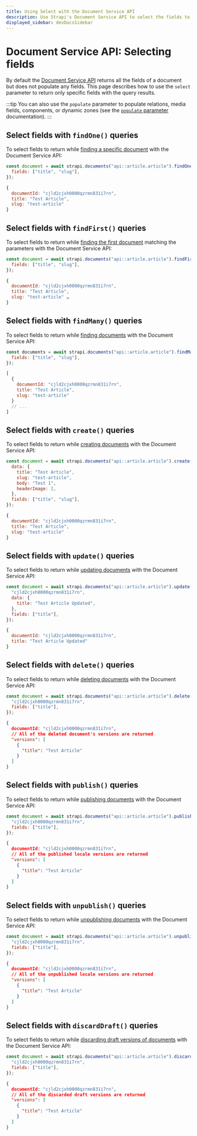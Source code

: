 ```yaml
---
title: Using Select with the Document Service API
description: Use Strapi's Document Service API to select the fields to return with your queries.
displayed_sidebar: devDocsSidebar
---
```


# Document Service API: Selecting fields

By default the [Document Service API](/dev-docs/api/document-service) returns all the fields of a document but does not populate any fields. This page describes how to use the `select` parameter to return only specific fields with the query results.

:::tip
You can also use the `populate` parameter to populate relations, media fields, components, or dynamic zones (see the [`populate` parameter](/dev-docs/api/document-service/populate) documentation).
:::

## Select fields with `findOne()` queries

To select fields to return while [finding a specific document](/dev-docs/api/document-service#findone) with the Document Service API:

<ApiCall noSideBySide>
<Request title="Example request">

```js
const document = await strapi.documents("api::article.article").findOne({
  fields: ["title", "slug"],
});
```

</Request>

<Response title="Example response">

```js
{
  documentId: "cjld2cjxh0000qzrmn831i7rn",
  title: "Test Article",
  slug: "test-article"
}
```

</Response>
</ApiCall>

## Select fields with `findFirst()` queries

To select fields to return while [finding the first document](/dev-docs/api/document-service#findfirst) matching the parameters with the Document Service API:

<ApiCall noSideBySide>
<Request title="Example request">

```js
const document = await strapi.documents("api::article.article").findFirst({
  fields: ["title", "slug"],
});
```

</Request>

<Response title="Example response">

```js
{
  documentId: "cjld2cjxh0000qzrmn831i7rn",
  title: "Test Article",
  slug: "test-article" …
}
```

</Response>
</ApiCall>

## Select fields with `findMany()` queries

To select fields to return while [finding documents](/dev-docs/api/document-service#findmany) with the Document Service API:

<ApiCall noSideBySide>
<Request title="Example request">

```js
const documents = await strapi.documents("api::article.article").findMany({
  fields: ["title", "slug"],
});
```

</Request>

<Response title="Example response">

```js
[
  {
    documentId: "cjld2cjxh0000qzrmn831i7rn",
    title: "Test Article",
    slug: "test-article"
  }
  // ...
]
```

</Response>
</ApiCall>

## Select fields with `create()` queries

To select fields to return while [creating documents](/dev-docs/api/document-service#create) with the Document Service API:

<ApiCall noSideBySide>
<Request title="Example request">

```js
const document = await strapi.documents("api::article.article").create({
  data: {
    title: "Test Article",
    slug: "test-article",
    body: "Test 1",
    headerImage: 2,
  },
  fields: ["title", "slug"],
});
```

</Request>

<Response title="Example response">

```js
{
  documentId: "cjld2cjxh0000qzrmn831i7rn",
  title: "Test Article",
  slug: "test-article"
}
```

</Response>
</ApiCall>

## Select fields with `update()` queries

To select fields to return while [updating documents](/dev-docs/api/document-service#update) with the Document Service API:

<ApiCall noSideBySide>
<Request title="Example request">

```js
const document = await strapi.documents("api::article.article").update({
  "cjld2cjxh0000qzrmn831i7rn",
  data: {
    title: "Test Article Updated",
  },
  fields: ["title"],
});
```

</Request>

<Response title="Example response">

```js
{
  documentId: "cjld2cjxh0000qzrmn831i7rn",
  title: "Test Article Updated"
}
```

</Response>
</ApiCall>

## Select fields with `delete()` queries

To select fields to return while [deleting documents](/dev-docs/api/document-service#delete) with the Document Service API:

<ApiCall noSideBySide>
<Request title="Example request">

```js
const document = await strapi.documents("api::article.article").delete({
  "cjld2cjxh0000qzrmn831i7rn",
  fields: ["title"],
});
```

</Request>

<Response title="Example response">

```json
{
  documentId: "cjld2cjxh0000qzrmn831i7rn",
  // All of the deleted document's versions are returned
  "versions": [
    {
      "title": "Test Article"
    }
  ]
}
```

</Response>
</ApiCall>

## Select fields with `publish()` queries

To select fields to return while [publishing documents](/dev-docs/api/document-service#publish) with the Document Service API:

<ApiCall noSideBySide>
<Request title="Example request">

```js
const document = await strapi.documents("api::article.article").publish({
  "cjld2cjxh0000qzrmn831i7rn",
  fields: ["title"],
});
```

</Request>

<Response title="Example response">

```json
{
  documentId: "cjld2cjxh0000qzrmn831i7rn",
  // All of the published locale versions are returned
  "versions": [
    {
      "title": "Test Article"
    }
  ]
}
```

</Response>
</ApiCall>

## Select fields with `unpublish()` queries

To select fields to return while [unpublishing documents](/dev-docs/api/document-service#unpublish) with the Document Service API:

<ApiCall noSideBySide>
<Request title="Example request">

```js
const document = await strapi.documents("api::article.article").unpublish({
  "cjld2cjxh0000qzrmn831i7rn",
  fields: ["title"],
});
```

</Request>

<Response title="Example response">

```json
{
  documentId: "cjld2cjxh0000qzrmn831i7rn",
  // All of the unpublished locale versions are returned
  "versions": [
    {
      "title": "Test Article"
    }
  ]
}
```

</Response>
</ApiCall>

## Select fields with `discardDraft()` queries

To select fields to return while [discarding draft versions of documents](/dev-docs/api/document-service#discarddraft) with the Document Service API:

<ApiCall noSideBySide>
<Request title="Example request">

```js
const document = await strapi.documents("api::article.article").discardDraft({
  "cjld2cjxh0000qzrmn831i7rn",
  fields: ["title"],
});
```

</Request>

<Response title="Example response">

```json
{
  documentId: "cjld2cjxh0000qzrmn831i7rn",
  // All of the discarded draft versions are returned
  "versions": [
    {
      "title": "Test Article"
    }
  ]
}
```

</Response>
</ApiCall>
